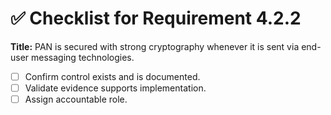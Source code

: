 # ✅ Checklist for Requirement 4.2.2

**Title:** PAN is secured with strong cryptography whenever it is sent via end-user messaging technologies.

- [ ] Confirm control exists and is documented.
- [ ] Validate evidence supports implementation.
- [ ] Assign accountable role.
